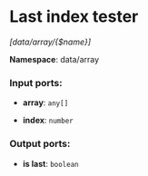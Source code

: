 # Last index tester

_[data/array/{$name}]_

__Namespace__: data/array

### Input ports:

* __array__: ` any[] `


* __index__: ` number `

### Output ports:

* __is last__: ` boolean `

